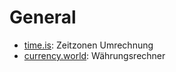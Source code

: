 # General

* [time.is](https://time.is/de/compare): Zeitzonen Umrechnung
* [currency.world](https://currency.world/): Währungsrechner